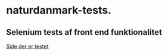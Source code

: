 # naturdanmark-tests.

<h2>Selenium tests af front end funktionalitet </h2> 
<a href="https://mapnaturetest324842390482903.azurewebsites.net/map.html">Side der er testet</a>

<img src="https://algonomy.com/wp-content/uploads/2021/02/Checkmark.gif" alt="">
